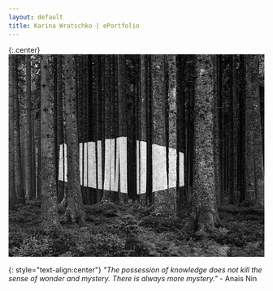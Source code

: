```yaml
---
layout: default
title: Karina Wratschko | ePortfolio
---
```


{:.center}
![Imbeir](/images/imberi.jpg)  

{: style="text-align:center"}
*"The possession of knowledge does not kill the sense of wonder and mystery. 
There is always more mystery."* - Anais Nin  

